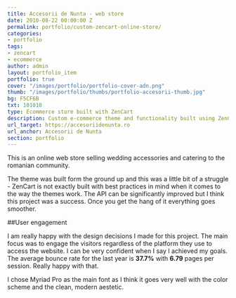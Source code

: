 ```yaml
---
title: Accesorii de Nunta - web store
date: 2010-08-22 00:00:00 Z
permalink: portfolio/custom-zencart-online-store/
categories:
- portfolio
tags:
- zencart
- ecommerce
author: admin
layout: portfolio_item
portfolio: true
cover: "/images/portfolio/portfolio-cover-adn.png"
thumb: "/images/portfolio/thumbs/portfolio-accesorii-thumb.jpg"
bg: F5CF6B
txt: 101010
type: Ecommerce store built with ZenCart
description: Custom e-commerce theme and functionality built using ZenCart.
url_target: https://accesoriidenunta.ro
url_anchor: Accesorii de Nunta
section: portfolio
---
```


This is an online web store selling wedding accessories and catering to the romanian community.

The theme was built form the ground up and this was a little bit of a struggle - ZenCart is not exactly built with best practices in mind when it comes to the way the themes work. The API can be significantly improved but I think this project was a success. Once you get the hang of it everything goes smoother. 

##User engagement

I am really happy with the design decisions I made for this project. The main focus was to engage the visitors regardless of the platform they use to access the website.  I can be very confident when I say I achieved my goals. The average bounce rate for the last year is <strong>37.7%</strong> with <strong>6.79</strong> pages per session. Really happy with that.

I chose Myriad Pro as the main font as I think it goes very well with the color scheme and the clean, modern aestetic.